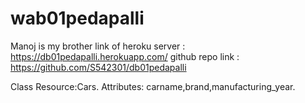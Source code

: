 # wab01pedapalli
Manoj is my brother 
link of heroku server : https://db01pedapalli.herokuapp.com/
github repo link : https://github.com/S542301/db01pedapalli

Class Resource:Cars. Attributes: carname,brand,manufacturing_year.